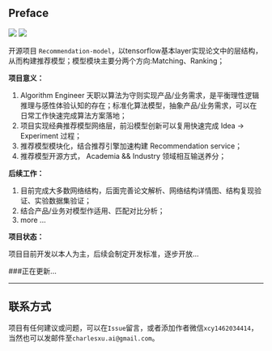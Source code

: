 

## Preface

<p align="left">
  <img src='https://img.shields.io/badge/python-3.8-blue'>
  <img src='https://img.shields.io/badge/Tensorflow-2.0-brightgreen'>
</p>  

开源项目 `Recommendation-model`，以tensorflow基本layer实现论文中的层结构，从而构建推荐模型；模型模块主要分两个方向:Matching、Ranking；

**项目意义：**

1. Algorithm Engineer 天职以算法为守则实现产品/业务需求，是平衡理性逻辑推理与感性体验认知的存在；标准化算法模型，抽象产品/业务需求，可以在日常工作快速完成算法方案落地；
2. 项目实现经典推荐模型网络层，前沿模型创新可以复用快速完成 Idea -> Experiment 过程；
3. 推荐模型模块化，结合推荐引擎加速构建 Recommendation service；
4. 推荐模型开源方式， Academia && Industry 领域相互输送养分；

**后续工作：**

1. 目前完成大多数网络结构，后面完善论文解析、网络结构详情图、结构复现验证、实验数据集验证；
2. 结合产品/业务对模型作适用、匹配对比分析；
3. more ...

**项目状态：**

项目目前开发以本人为主，后续会制定开发标准，逐步开放...

###正在更新...
****

## 联系方式

项目有任何建议或问题，可以在`Issue`留言，或者添加作者微信`xcy1462034414`，当然也可以发邮件至`charlesxu.ai@gmail.com`。
